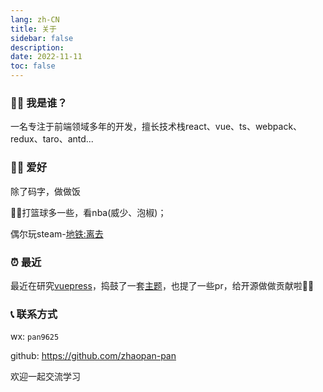 ```yaml
---
lang: zh-CN
title: 关于
sidebar: false
description: 
date: 2022-11-11
toc: false
---
```


### 🙋‍♂️ 我是谁？
一名专注于前端领域多年的开发，擅长技术栈react、vue、ts、webpack、redux、taro、antd...

### 👨‍💻 ‍爱好
除了码字，做做饭

⛹🏻打篮球多一些，看nba(威少、泡椒)；

偶尔玩steam-[地铁:离去](https://store.steampowered.com/app/412020/Metro_Exodus/)

### ⏰ 最近
最近在研究[vuepress](https://v2.vuepress.vuejs.org/)，捣鼓了一套[主题](https://github.com/zhaopan-pan/vuepress-theme-zp)，也提了一些pr，给开源做做贡献啦🤦‍♂️

### 📞 联系方式

wx: `pan9625`

github: <https://github.com/zhaopan-pan>


欢迎一起交流学习
